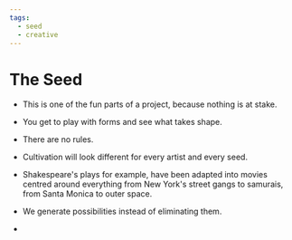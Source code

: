```yaml
---
tags:
  - seed
  - creative
---
```

# The Seed
* This is one of the fun parts of a project, because nothing is at stake.
* You get to play with forms and see what takes shape.
* There are no rules.
* Cultivation will look different for every artist and every seed.

* Shakespeare's plays for example, have been adapted into movies centred around everything from New York's street gangs to samurais, from Santa Monica to outer space.

* We generate possibilities instead of eliminating them.

* 